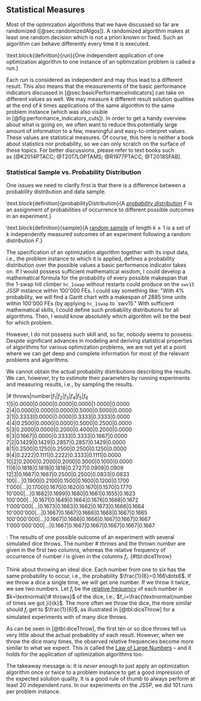 ## Statistical Measures

Most of the optimization algorithms that we have discussed so far are randomized ([@sec:randomizedAlgos]).
A randomized algorithm makes at least one random decision which is not a priori known or fixed.
Such an algorithm can behave differently every time it is executed.

\text.block{definition}{run}{One independent application of one optimization algorithm to one instance of an optimization problem is called a *run*.}

Each *run* is considered as independent and may thus lead to a different result.
This also means that the measurements of the basic performance indicators discussed in [@sec:basicPerformanceIndicators] can take on different values as well.
We may measure $k$&nbsp;different result solution qualities at the end of $k$&nbsp;times applications of the same algorithm to the same problem instance (which was also visible in&nbsp;[@fig:performance_indicators_cuts]).
In order to get a handy overview about what is going on, we often want to reduce this potentially large amount of information to a few, meaningful and easy-to-interpret values.
These values are statistical measures.
Of course, this here is neither a book about statistics nor probability, so we can only scratch on the surface of these topics.
For better discussions, please refer to text books such as&nbsp;[@K2014PTACC; @T2017LOPTAMS; @R1977PTACC; @T2018SFAB].

### Statistical Sample vs. Probability Distribution

One issues we need to clarify first is that there is a difference between a probability distribution and data sample.

\text.block{definition}{probabilityDistribution}{A *[probability distribution](http://en.wikipedia.org/wiki/Probability_distribution)*&nbsp;$F$ is an assignment of probabilities of occurrence to different possible outcomes in an experiment.}

\text.block{definition}{sample}{A [random sample](http://en.wikipedia.org/wiki/Sample_(statistics)) of length&nbsp;$k\geq 1$ is a set of $k$&nbsp;independently measured outcomes of an experiment following a random distribution&nbsp;$F$.}

The specification of an optimization algorithm together with its input data, i.e., the problem instance to which it is applied, defines a probability distribution over the possible values a basic performance indicator takes on.
If I would possess sufficient mathematical wisdom, I could develop a mathematical formula for the probability of every possible makespan that the 1-swap hill climber `hc_1swap` without restarts could produce on the `swv15` JSSP instance within 100'000&nbsp;FEs.
I could say something like: "With 4% probability, we will find a Gantt chart with a makespan of 2885 time units within 100'000&nbsp;FEs (by applying `hc_1swap` to `swv15."
With sufficient mathematical skills, I could define such probability distributions for all algorithms.
Then, I would know absolutely which algorithm will be the best for which problem.

However, I do not possess such skill and, so far, nobody seems to possess.
Despite significant advances in modeling and deriving statistical properties of algorithms for various optimization problems, we are not yet at a point where we can get deep and complete information for most of the relevant problems and algorithms.

We cannot obtain the actual probability distributions describing the results.
We can, however, try to *estimate* their parameters by running experiments and measuring results, i.e., by sampling the results. 

|\#&nbsp;throws|number|$f_1$|$f_2$|$f_3$|$f_4$|$f_5$|$f_6$
1|5|0.0000|0.0000|0.0000|0.0000|1.0000|0.0000
2|4|0.0000|0.0000|0.0000|0.5000|0.5000|0.0000
3|1|0.3333|0.0000|0.0000|0.3333|0.3333|0.0000
4|4|0.2500|0.0000|0.0000|0.5000|0.2500|0.0000
5|3|0.2000|0.0000|0.2000|0.4000|0.2000|0.0000
6|3|0.1667|0.0000|0.3333|0.3333|0.1667|0.0000
7|2|0.1429|0.1429|0.2857|0.2857|0.1429|0.0000
8|1|0.2500|0.1250|0.2500|0.2500|0.1250|0.0000
9|4|0.2222|0.1111|0.2222|0.3333|0.1111|0.0000
10|2|0.2000|0.2000|0.2000|0.3000|0.1000|0.0000
11|6|0.1818|0.1818|0.1818|0.2727|0.0909|0.0909
12|3|0.1667|0.1667|0.2500|0.2500|0.0833|0.0833
100|&hellip;|0.1900|0.2100|0.1500|0.1600|0.1200|0.1700
1'000|&hellip;|0.1700|0.1670|0.1620|0.1670|0.1570|0.1770
10'000|&hellip;|0.1682|0.1699|0.1680|0.1661|0.1655|0.1623
100'000|&hellip;|0.1671|0.1649|0.1664|0.1676|0.1668|0.1672
1'000'000|&hellip;|0.1673|0.1663|0.1662|0.1673|0.1666|0.1664
10'000'000|&hellip;|0.1667|0.1667|0.1666|0.1668|0.1667|0.1665
100'000'000|&hellip;|0.1667|0.1666|0.1666|0.1667|0.1667|0.1667
1'000'000'000|&hellip;|0.1667|0.1667|0.1667|0.1667|0.1667|0.1667

: The results of one possible outcome of an experiment with several simulated dice throws. The number&nbsp;*\# throws* and the thrown *number* are given in the first two columns, whereas the relative frequency of occurrence of number&nbsp;$i$ is given in the columns&nbsp;$f_i$. {#tbl:diceThrow}

Think about throwing an ideal dice.
Each number from one to six has the same probability to occur, i.e., the probability $\frac{1}{6}=0.166\dots6$.
If we throw a dice a single time, we will get one number.
If we throw it twice, we see two numbers.
Let&nbsp;$f_i$ be the [relative frequency](http://en.wikipedia.org/wiki/Frequency_(statistics)) of each number in $k=\textnormal{\# throws}$ of the dice, i.e., $f_i=\frac{\textnormal{number of times we got }i}{k}$.
The more often we throw the dice, the more similar should&nbsp;$f_i$ get to&nbsp;$\frac{1}{6}$, as illustrated in [@tbl:diceThrow] for a simulated experiments with of many dice throws.

As can be seen in [@tbl:diceThrow], the first ten or so dice throws tell us very little about the actual probability of each result.
However, when we throw the dice many times, the observed relative frequencies become more similar to what we expect.
This is called the [Law of Large Numbers](http://en.wikipedia.org/wiki/Law_of_large_numbers) &ndash; and it holds for the application of optimization algorithms too.

The takeaway message is: It is *never* enough to just apply an optimization algorithm once or twice to a problem instance to get a good impression of the expected solution quality.
It is a good rule of thumb to always perform at least 20 independent runs.
In our experiments on the JSSP, we did 101 runs per problem instance. 
